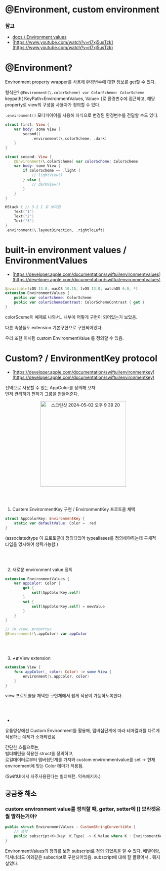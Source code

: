 # @Environment, custom environment

### 참고
- [docs / Environment values](https://developer.apple.com/documentation/swiftui/environment-values)
- [https://www.youtube.com/watch?v=rl7xj5usTzk](https://www.youtube.com/watch?v=rl7xj5usTzk)

# @Environment?
Environment property wrapper를 사용해 환경변수에 대한 정보를 get할 수 있다.  

형식은? ```@Environment(\.colorScheme) var ColorScheme: ColorScheme```   
keypath( KeyPath<EnvironmentValues, Value> )로 환경변수에 접근하고, 해당 property로 view의 구성을 사용자가 정의할 수 있다.   



```.environment()``` 모디파이어를 사용해 자식으로 변경된 환경변수를 전달할 수도 있다. 
```swift
struct first: View {
    var body: some View {
        second()
            .environment(\.colorScheme, .dark)
    }
}

struct second: View {
    @Environment(\.colorScheme) var colorSchome: ColorScheme
    var body: some View {
        if colorSchome == .light {
            // lightView()
        } else {
            // darkView()
        }
    }
}
```
```swift
HStack { // 3 2 1 로 보여짐 
    Text("1")
    Text("2")
    Text("3")
}
.environment(\.layoutDirection, .rightToLeft)
```



# built-in environment values / EnvironmentValues 
- [https://developer.apple.com/documentation/swiftui/environmentvalues](https://developer.apple.com/documentation/swiftui/environmentvalues)

```swift
@available(iOS 13.0, macOS 10.15, tvOS 13.0, watchOS 6.0, *)
extension EnvironmentValues {
    public var colorScheme: ColorScheme
    public var colorSchemeContrast: ColorSchemeContrast { get }
}
```
colorSceme이 예제로 나와서.. 내부에 어떻게 구현이 되어있는가 보았음. 

다른 속성들도 extension 기본구현으로 구현되어있다.  

우리 또한 이처럼 custom EnvironmentValue 를 정의할 수 있음. 


# Custom? / EnvironmentKey protocol 
- [https://developer.apple.com/documentation/swiftui/environmentkey](https://developer.apple.com/documentation/swiftui/environmentkey)  

전역으로 사용할 수 있는 AppColor를 정의해 보자.  
먼저 관리하기 편하기 그룹을 만들어준다.  
<p align="center">
  <img width="277" alt="스크린샷 2024-05-02 오후 9 39 20" src="https://github.com/jaehoon9186/study/assets/83233720/0522d86f-6f1e-42f8-9289-1cb6dcd93d2a">
</p>




</br>
</br>
  
1. Custem EnvironmentKey 구현 / EnvironmentKey 프로토콜 채택

```swift
struct AppColorKey: EnvironmentKey {
    static var defaultValue: Color = .red
}
```
(associatedtype 이 프로토콜에 정의되있어 typealiases를 정의해야하는데 구체적 타입을 명시해여 생략가능함.)

</br>
</br>
  
2. 새로운 environment value 정의

```swift
extension EnvironmentValues {
    var appColor: Color {
        get {
            self[AppColorKey.self]
        }
        set {
            self[AppColorKey.self] = newValue
        }
    }
}
```
```swift
// in view, propertys
@Environment(\.appColor) var appColor
```
</br>
</br>
  
3. ***+⍺*** View extension
```swift
extension View {
    func appColor(_ color: Color) -> some View {
        environment(\.appColor, color)
    }
}
```
view 프로토콜을 채택한 구현체에서 쉽게 적용이 가능하도록한다. 

</br>
</br>
  
+  
유튭영상에선 Custom Environment를 활용해, 멤버십단계에 따라 테마컬러를 다르게 적용하는 예제가 소개되었음. 

간단한 흐름으로는,  
빌더패턴을 적용한 struct를 정의하고,  
로컬데이터로부터 멤버쉽단계를 가져와 custom environmentvalue를 set -> 현재 environment에 맞는 Color 테마가 적용됨.  
  
(SwiftUI에서 자주사용된다는 빌더패턴. 익숙해지자.)



## 궁금증 해소 
### custom environment value를 정의할 때, getter, setter에 [] 브라켓은 뭘 말하는거야?
```swift
public struct EnvironmentValues : CustomStringConvertible {
    // 생략 
    public subscript<K>(key: K.Type) -> K.Value where K : EnvironmentKey
}
```
EnvironmentValues의 정의를 보면 subscript로 정의 되었음을 알 수 있다. 배열이랑, 딕셔너리도 이와같은 subscript로 구현되어있음. subscript에 대해 잘 몰랐어서.. 
뭐지 싶었다.  

